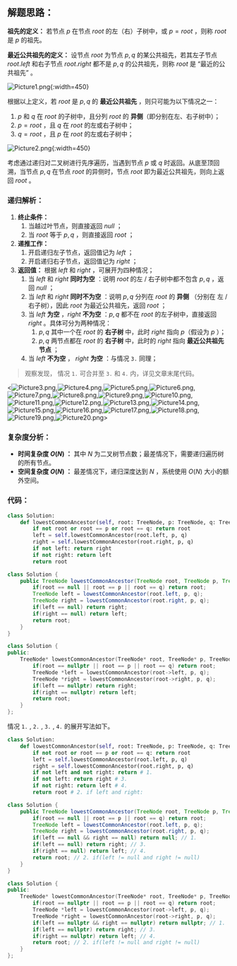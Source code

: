 ## 解题思路：

**祖先的定义：** 若节点 $p$ 在节点 $root$ 的左（右）子树中，或 $p = root$ ，则称 $root$ 是 $p$ 的祖先。

**最近公共祖先的定义：** 设节点 $root$ 为节点 $p, q$ 的某公共祖先，若其左子节点 $root.left$ 和右子节点 $root.right$ 都不是 $p,q$ 的公共祖先，则称 $root$ 是 “最近的公共祖先” 。

![Picture1.png](https://pic.leetcode-cn.com/1599885247-rxcHcZ-Picture1.png){:width=450}

根据以上定义，若 $root$ 是 $p, q$ 的 **最近公共祖先** ，则只可能为以下情况之一：

1. $p$ 和 $q$ 在 $root$ 的子树中，且分列 $root$ 的 **异侧**（即分别在左、右子树中）；
2. $p = root$ ，且 $q$ 在 $root$ 的左或右子树中；  
3. $q = root$ ，且 $p$ 在 $root$ 的左或右子树中；  

![Picture2.png](https://pic.leetcode-cn.com/1599885247-mgYjRv-Picture2.png){:width=450}

考虑通过递归对二叉树进行先序遍历，当遇到节点 $p$ 或 $q$ 时返回。从底至顶回溯，当节点 $p, q$ 在节点 $root$ 的异侧时，节点 $root$ 即为最近公共祖先，则向上返回 $root$ 。

### 递归解析：

1. **终止条件：**
   1. 当越过叶节点，则直接返回 $null$ ；
   2. 当 $root$ 等于 $p, q$ ，则直接返回 $root$ ；
2. **递推工作：**
   1. 开启递归左子节点，返回值记为 $left$ ；
   2. 开启递归右子节点，返回值记为 $right$ ；
3. **返回值：** 根据 $left$ 和 $right$ ，可展开为四种情况；
   1. 当 $left$ 和 $right$ **同时为空** ：说明 $root$ 的左 / 右子树中都不包含 $p,q$ ，返回 $null$ ；
   2. 当 $left$ 和 $right$ **同时不为空** ：说明 $p, q$ 分列在 $root$ 的 **异侧** （分别在 左 / 右子树），因此 $root$ 为最近公共祖先，返回 $root$ ；
   3. 当 $left$ **为空** ，$right$ **不为空** ：$p,q$ 都不在 $root$ 的左子树中，直接返回 $right$ 。具体可分为两种情况：
      1. $p,q$ 其中一个在 $root$ 的 **右子树** 中，此时 $right$ 指向 $p$（假设为 $p$ ）； 
      2. $p,q$ 两节点都在 $root$ 的 **右子树** 中，此时的 $right$ 指向 **最近公共祖先节点** ；
   4. 当 $left$ **不为空** ， $right$ **为空** ：与情况 `3.` 同理；

> 观察发现， 情况 `1.` 可合并至 `3.` 和 `4.` 内，详见文章末尾代码。

<![Picture3.png](https://pic.leetcode-cn.com/1599885247-KpxUys-Picture3.png),![Picture4.png](https://pic.leetcode-cn.com/1599885247-azGPkG-Picture4.png),![Picture5.png](https://pic.leetcode-cn.com/1599885247-hIMEfJ-Picture5.png),![Picture6.png](https://pic.leetcode-cn.com/1599885247-UMCTfd-Picture6.png),![Picture7.png](https://pic.leetcode-cn.com/1599885247-SLOIAX-Picture7.png),![Picture8.png](https://pic.leetcode-cn.com/1599885247-JGxmmL-Picture8.png),![Picture9.png](https://pic.leetcode-cn.com/1599885247-lVrUTd-Picture9.png),![Picture10.png](https://pic.leetcode-cn.com/1599885247-VTPazU-Picture10.png),![Picture11.png](https://pic.leetcode-cn.com/1599885247-KePYfU-Picture11.png),![Picture12.png](https://pic.leetcode-cn.com/1599885247-xkRUDm-Picture12.png),![Picture13.png](https://pic.leetcode-cn.com/1599885247-SFdLoP-Picture13.png),![Picture14.png](https://pic.leetcode-cn.com/1599885247-YOUEcd-Picture14.png),![Picture15.png](https://pic.leetcode-cn.com/1599885247-HcncTq-Picture15.png),![Picture16.png](https://pic.leetcode-cn.com/1599885247-oeFNkc-Picture16.png),![Picture17.png](https://pic.leetcode-cn.com/1599885247-DjiiMY-Picture17.png),![Picture18.png](https://pic.leetcode-cn.com/1599885247-SkpSEn-Picture18.png),![Picture19.png](https://pic.leetcode-cn.com/1599885247-jFDBar-Picture19.png),![Picture20.png](https://pic.leetcode-cn.com/1599885247-GEkXRi-Picture20.png)>

### 复杂度分析：

- **时间复杂度 $O(N)$ ：** 其中 $N$ 为二叉树节点数；最差情况下，需要递归遍历树的所有节点。
- **空间复杂度 $O(N)$ ：** 最差情况下，递归深度达到 $N$ ，系统使用 $O(N)$ 大小的额外空间。

### 代码：

```Python []
class Solution:
    def lowestCommonAncestor(self, root: TreeNode, p: TreeNode, q: TreeNode) -> TreeNode:
        if not root or root == p or root == q: return root
        left = self.lowestCommonAncestor(root.left, p, q)
        right = self.lowestCommonAncestor(root.right, p, q)
        if not left: return right
        if not right: return left
        return root
```

```Java []
class Solution {
    public TreeNode lowestCommonAncestor(TreeNode root, TreeNode p, TreeNode q) {
        if(root == null || root == p || root == q) return root;
        TreeNode left = lowestCommonAncestor(root.left, p, q);
        TreeNode right = lowestCommonAncestor(root.right, p, q);
        if(left == null) return right;
        if(right == null) return left;
        return root;
    }
}
```

```C++ []
class Solution {
public:
    TreeNode* lowestCommonAncestor(TreeNode* root, TreeNode* p, TreeNode* q) {
        if(root == nullptr || root == p || root == q) return root;
        TreeNode *left = lowestCommonAncestor(root->left, p, q);
        TreeNode *right = lowestCommonAncestor(root->right, p, q);
        if(left == nullptr) return right;
        if(right == nullptr) return left;
        return root;
    }
};
```

情况 `1.` , `2.` , `3.` , `4.` 的展开写法如下。

```Python []
class Solution:
    def lowestCommonAncestor(self, root: TreeNode, p: TreeNode, q: TreeNode) -> TreeNode:
        if not root or root == p or root == q: return root
        left = self.lowestCommonAncestor(root.left, p, q)
        right = self.lowestCommonAncestor(root.right, p, q)
        if not left and not right: return # 1.
        if not left: return right # 3.
        if not right: return left # 4.
        return root # 2. if left and right:
```

```Java []
class Solution {
    public TreeNode lowestCommonAncestor(TreeNode root, TreeNode p, TreeNode q) {
        if(root == null || root == p || root == q) return root;
        TreeNode left = lowestCommonAncestor(root.left, p, q);
        TreeNode right = lowestCommonAncestor(root.right, p, q);
        if(left == null && right == null) return null; // 1.
        if(left == null) return right; // 3.
        if(right == null) return left; // 4.
        return root; // 2. if(left != null and right != null)
    }
}
```

```C++ []
class Solution {
public:
    TreeNode* lowestCommonAncestor(TreeNode* root, TreeNode* p, TreeNode* q) {
        if(root == nullptr || root == p || root == q) return root;
        TreeNode *left = lowestCommonAncestor(root->left, p, q);
        TreeNode *right = lowestCommonAncestor(root->right, p, q);
        if(left == nullptr && right == nullptr) return nullptr; // 1.
        if(left == nullptr) return right; // 3.
        if(right == nullptr) return left; // 4.
        return root; // 2. if(left != null and right != null)
    }
};
```
